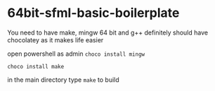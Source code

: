 # 64bit-sfml-basic-boilerplate

You need to have make, mingw 64 bit and g++ 
definitely should have chocolatey as it makes life easier 

open powershell as admin
```choco install mingw```
```
choco install make
```
in the main directory type ```make``` to build
